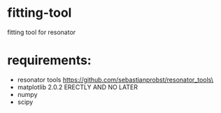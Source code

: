 # fitting-tool
fitting tool for resonator

# requirements:

* resonator tools https://github.com/sebastianprobst/resonator_tools\
* matplotlib 2.0.2 ERECTLY AND NO LATER
* numpy
* scipy